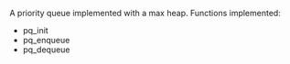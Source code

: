 A priority queue implemented with a max heap. Functions implemented:

-   pq_init
-   pq_enqueue
-   pq_dequeue